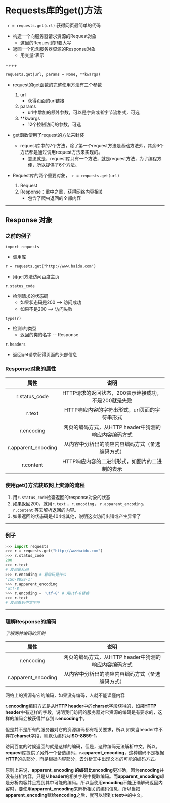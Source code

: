 # Requests库的get()方法

` r = requests.get(url)`		获得网页最简单的代码

+ 构造一个向服务器请求资源的Request对象
  + 这里的Request的R要大写
+ 返回一个包含服务器资源的Response对象
  + 用变量r表示

++++

`requests.get(url, params = None, **kwargs)`

+ request的get函数的完整使用方法有三个参数
  1. url  
     + 获得页面的url链接
  2. params
     + url中增加的额外参数，可以是字典或者字节流格式，可选
  3. **kwargs
     + 12个控制访问的参数，可选

+ get函数使用了request的方法来封装
  + request库中的7个方法，除了第一个request方法是基础方法外，其余6个方法都是通过调用request方法来实现的。
    + 意思就是，request库只有一个方法，就是request方法，为了编程方便，所以提供了6个方法。

+ Request库的两个重要对象，` r = requests.get(url)`
  1. Request
  2. Response：重中之重，获得网络内容相关
     + 包含了爬虫返回的全部内容

****

## Response 对象

### 之前的例子

`import requests`

+ 调用库

`r = requests.get("http://www.baidu.com")`

+ 用get方法访问百度主页

`r.status_code`

+ 检测请求的状态码
  + 如果状态码是200 --> 访问成功
  + 如果不是200 --> 访问失败

`type(r)`

+ 检测r的类型
  + 返回的类的名字 -- Response

`r.headers`

+ 返回get请求获得页面的头部信息



### Response对象的属性

|        属性         |                         说明                          |
| :-----------------: | :---------------------------------------------------: |
|    r.status_code    | HTTP请求的返回状态，200表示连接成功，不是200就是失败  |
|       r.text        |     HTTP响应内容的字符串形式，url页面的字符串形式     |
|     r.encoding      | 网页的编码方式，从HTTP header中猜测的响应内容编码方式 |
| r.apparent_encoding |   从内容中分析出的响应内容编码方式（备选编码方式）    |
|      r.content      |    HTTP响应内容的二进制形式，如图片的二进制的表示     |



### 使用get()方法获取网上资源的流程

1. 用`r.status_code`检查返回的response对象的状态
2. 如果返回200，就用`r.text` ，`r.encoding`， `r.apparent_encoding`， `r.content` 等去解析返回的内容。 
3. 如果返回的状态码是404或其他，说明这次访问出错或产生异常了



****

### 例子

```python
>>> import requests
>>> r = requests.get("http://wwwbaidu.com")
>>> r.status_code
200
>>> r.text
# 发现是乱码
>>> r.encoding # 看编码是什么
'ISO-8859-1'
>>> r.apparent_encoding
'utf-8'
>>> r.encoding = 'utf-8' # 用utf-8替换
>>> r.text
# 发现看到中文字符
```

****

### 理解Response的编码

*了解两种编码的区别*

|        属性         |                         说明                          |
| :-----------------: | :---------------------------------------------------: |
|     r.encoding      | 网页的编码方式，从HTTP header中猜测的响应内容编码方式 |
| r.apparent_encoding |   从内容中分析出的响应内容编码方式（备选编码方式）    |

网络上的资源有它的编码，如果没有编码，人就不能读懂内容

**r.encoding**编码方式是从**HTTP header**中的**charset**字段获得的，如果**HTTP header**中有这样的字段，说明我们访问的服务器对它资源的编码是有要求的，这样的编码会被获得并存到 **r.encoding**中。

但是并不是所有的服务器对它的资源编码都有相关要求，所以 如果当header中不存在**charset**字段，则默认编码为**ISO-8859-1**。

访问百度的时候返回的就是这样的编码，但是，这种编码无法解析中文。所以，**request**库提供了另外一个备选编码，**r.apparent_encoding**，这种编码不是根据**HTTP**的头部分，而是根据内容部分，去分析其中出现文本的可能的编码方式。

 原则上来说，**apparent_encoding **的编码比**encoding**更准确，因为**encoding**并没有分析内容，只是从**header**的相关字段中提取编码。而**apparent_encoding**却是分析内容并且找到其中可能的编码。所以当使用**encoding**不能正确解码返回内容时，要使用**apparent_encoding**来解析相关的编码信息，所以当把**apparent_encoding**赋给**encoding**之后，就可以读到**r.text**中的中文。

